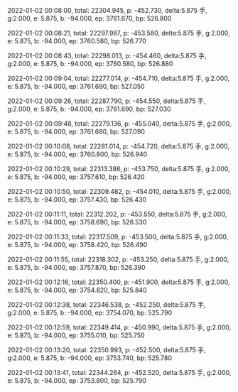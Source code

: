 2022-01-02 00:08:00, total: 22304.945, p: -452.730, delta:5.875 手, g:2.000, e: 5.875, b: -94.000, ep: 3761.670, bp: 526.800

2022-01-02 00:08:21, total: 22297.987, p: -453.580, delta:5.875 手, g:2.000, e: 5.875, b: -94.000, ep: 3760.580, bp: 526.770

2022-01-02 00:08:43, total: 22298.013, p: -454.460, delta:5.875 手, g:2.000, e: 5.875, b: -94.000, ep: 3760.580, bp: 526.880

2022-01-02 00:09:04, total: 22277.014, p: -454.710, delta:5.875 手, g:2.000, e: 5.875, b: -94.000, ep: 3761.690, bp: 527.050

2022-01-02 00:09:26, total: 22287.790, p: -454.550, delta:5.875 手, g:2.000, e: 5.875, b: -94.000, ep: 3761.690, bp: 527.030

2022-01-02 00:09:48, total: 22279.136, p: -455.040, delta:5.875 手, g:2.000, e: 5.875, b: -94.000, ep: 3761.680, bp: 527.090

2022-01-02 00:10:08, total: 22281.014, p: -454.720, delta:5.875 手, g:2.000, e: 5.875, b: -94.000, ep: 3760.800, bp: 526.940

2022-01-02 00:10:29, total: 22313.386, p: -453.750, delta:5.875 手, g:2.000, e: 5.875, b: -94.000, ep: 3757.610, bp: 526.420

2022-01-02 00:10:50, total: 22309.482, p: -454.010, delta:5.875 手, g:2.000, e: 5.875, b: -94.000, ep: 3757.430, bp: 526.430

2022-01-02 00:11:11, total: 22312.202, p: -453.550, delta:5.875 手, g:2.000, e: 5.875, b: -94.000, ep: 3758.690, bp: 526.530

2022-01-02 00:11:33, total: 22317.509, p: -453.500, delta:5.875 手, g:2.000, e: 5.875, b: -94.000, ep: 3758.420, bp: 526.490

2022-01-02 00:11:55, total: 22318.302, p: -453.250, delta:5.875 手, g:2.000, e: 5.875, b: -94.000, ep: 3757.870, bp: 526.390

2022-01-02 00:12:16, total: 22350.400, p: -451.900, delta:5.875 手, g:2.000, e: 5.875, b: -94.000, ep: 3754.820, bp: 525.840

2022-01-02 00:12:38, total: 22346.538, p: -452.250, delta:5.875 手, g:2.000, e: 5.875, b: -94.000, ep: 3754.070, bp: 525.790

2022-01-02 00:12:59, total: 22349.414, p: -450.990, delta:5.875 手, g:2.000, e: 5.875, b: -94.000, ep: 3755.010, bp: 525.750

2022-01-02 00:13:20, total: 22350.993, p: -452.500, delta:5.875 手, g:2.000, e: 5.875, b: -94.000, ep: 3753.740, bp: 525.780

2022-01-02 00:13:41, total: 22344.264, p: -452.520, delta:5.875 手, g:2.000, e: 5.875, b: -94.000, ep: 3753.800, bp: 525.790